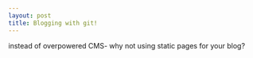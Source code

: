 ```yaml
---
layout: post
title: Blogging with git!
---
```


instead of overpowered CMS- why not using static pages for your blog?